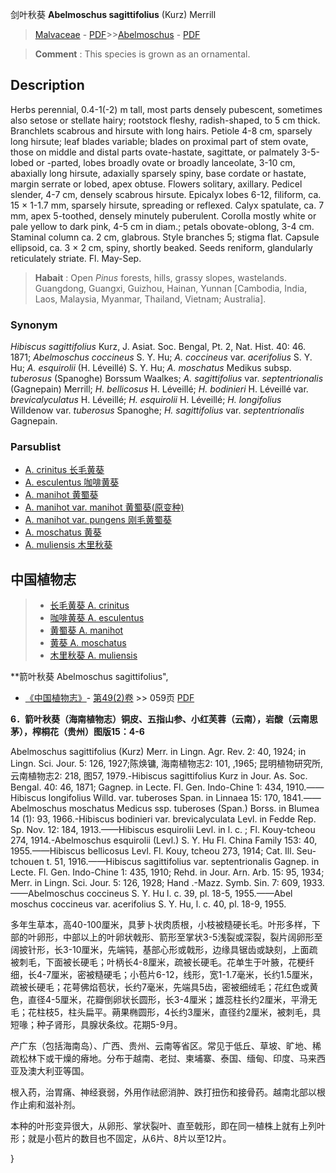 剑叶秋葵 **Abelmoschus sagittifolius** (Kurz) Merrill

> [Malvaceae](http://www.iplant.cn/info/Malvaceae?t=foc) - [PDF](http://www.iplant.cn/foc/pdf/Malvaceae.pdf)>>[Abelmoschus](Abelmoschus-秋葵属.md) - [PDF](http://www.iplant.cn/foc/pdf/Abelmoschus.pdf)

> **Comment** : 
> This species is grown as an ornamental.

## Description

Herbs perennial, 0.4-1(-2) m tall, most parts densely pubescent, sometimes also setose or stellate hairy; rootstock fleshy, radish-shaped, to 5 cm thick. Branchlets scabrous and hirsute with long hairs. Petiole 4-8 cm, sparsely long hirsute; leaf blades variable; blades on proximal part of stem ovate, those on middle and distal parts ovate-hastate, sagittate, or palmately 3-5-lobed or -parted, lobes broadly ovate or broadly lanceolate, 3-10 cm, abaxially long hirsute, adaxially sparsely spiny, base cordate or hastate, margin serrate or lobed, apex obtuse. Flowers solitary, axillary. Pedicel slender, 4-7 cm, densely scabrous hirsute. Epicalyx lobes 6-12, filiform, ca. 15 × 1-1.7 mm, sparsely hirsute, spreading or reflexed. Calyx spatulate, ca. 7 mm, apex 5-toothed, densely minutely puberulent. Corolla mostly white or pale yellow to dark pink, 4-5 cm in diam.; petals obovate-oblong, 3-4 cm. Staminal column ca. 2 cm, glabrous. Style branches 5; stigma flat. Capsule ellipsoid, ca. 3 × 2 cm, spiny, shortly beaked. Seeds reniform, glandularly reticulately striate. Fl. May-Sep.

> **Habait** : 
> Open *Pinus* forests, hills, grassy slopes, wastelands. Guangdong, Guangxi, Guizhou, Hainan, Yunnan [Cambodia, India, Laos, Malaysia, Myanmar, Thailand, Vietnam; Australia].

### Synonym
*Hibiscus sagittifolius* Kurz, J. Asiat. Soc. Bengal, Pt. 2, Nat. Hist. 40: 46. 1871; *Abelmoschus coccineus* S. Y. Hu; *A. coccineus* var. *acerifolius* S. Y. Hu; *A. esquirolii* (H. Léveillé) S. Y. Hu; *A. moschatus* Medikus subsp. *tuberosus* (Spanoghe) Borssum Waalkes; *A. sagittifolius* var. *septentrionalis* (Gagnepain) Merrill; *H. bellicosus* H. Léveillé; *H. bodinieri* H. Léveillé var. *brevicalyculatus* H. Léveillé; *H. esquirolii* H. Léveillé; *H. longifolius* Willdenow var. *tuberosus* Spanoghe; *H. sagittifolius* var. *septentrionalis* Gagnepain.

### Parsublist

* [A.  crinitus  长毛黄葵](Abelmoschus-crinitus-长毛黄葵.md)
* [A.  esculentus  咖啡黄葵](Abelmoschus-esculentus-咖啡黄葵.md)
* [A.  manihot  黄蜀葵](Abelmoschus-manihot-黄蜀葵.md)
* [A.  manihot var. manihot  黄蜀葵(原变种)](Abelmoschus-manihot-var-manihot-黄蜀葵(原变种).md)
* [A.  manihot var. pungens  刚毛黄蜀葵](Abelmoschus-manihot-var-pungens-刚毛黄蜀葵.md)
* [A.  moschatus  黄葵](Abelmoschus-moschatus-黄葵.md)
* [A.  muliensis  木里秋葵](Abelmoschus-muliensis-木里秋葵.md)

## 中国植物志

> * [长毛黄葵  A.  crinitus](Abelmoschus-crinitus-长毛黄葵.md)
> * [咖啡黄葵  A.  esculentus](Abelmoschus-esculentus-咖啡黄葵.md)
> * [黄蜀葵  A.  manihot](Abelmoschus-manihot-黄蜀葵.md)
> * [黄葵  A.  moschatus](Abelmoschus-moschatus-黄葵.md)
> * [木里秋葵  A.  muliensis](Abelmoschus-muliensis-木里秋葵.md)

**箭叶秋葵 Abelmoschus sagittifolius",

* [《中国植物志》](http://www.iplant.cn/frps)- [第49(2)卷](http://www.iplant.cn/frps/vol/49(2)) >> 059页 [PDF](http://www.iplant.cn/frps/pdf/49(2)/059.PDF)

**6．箭叶秋葵（海南植物志）铜皮、五指山参、小红芙蓉（云南），岩酸（云南思茅），榨桐花（贵州）图版15：4-6**

Abelmoschus sagittifolius (Kurz) Merr. in Lingn. Agr. Rev. 2: 40, 1924; in Lingn. Sci. Jour. 5: 126, 1927;陈焕镛, 海南植物志2: 101, ,1965; 昆明植物研究所, 云南植物志2: 218, 图57, 1979.-Hibiscus sagittifolius Kurz in Jour. As. Soc. Bengal. 40: 46, 1871; Gagnep. in Lecte. Fl. Gen. Indo-Chine 1: 434, 1910.——Hibiscus longifolius Willd. var. tuberoses Span. in Linnaea 15: 170, 1841.——Abelmoschus moschatus Medicus ssp. tuberoses (Span.) Borss. in Blumea 14 (1): 93, 1966.-Hibiscus bodinieri var. brevicalyculata Levl. in Fedde Rep. Sp. Nov. 12: 184, 1913.——Hibiscus esquirolii Levl. in l. c. ; Fl. Kouy-tcheou 274, 1914.-Abelmoschus esquirolii (Levl.) S. Y. Hu Fl. China Family 153: 40, 1955.——Hibiscus bellicosus Levl. Fl. Kouy, tcheou 273, 1914; Cat. Ill. Seu-tchouen t. 51, 1916.——Hibiscus sagittifolius var. septentrionalis Gagnep. in Lecte. Fl. Gen. Indo-Chine 1: 435, 1910; Rehd. in Jour. Arn. Arb. 15: 95, 1934; Merr. in Lingn. Sci. Jour. 5: 126, 1928; Hand .-Mazz. Symb. Sin. 7: 609, 1933.——Abelmoschus coccineus S. Y. Hu l. c. 39, pl. 18-5, 1955.——Abel moschus coccineus var. acerifolius S. Y. Hu, l. c. 40, pl. 18-9, 1955.

多年生草本，高40-100厘米，具萝卜状肉质根，小枝被糙硬长毛。叶形多样，下部的叶卵形，中部以上的叶卵状戟形、箭形至掌状3-5浅裂或深裂，裂片阔卵形至阔披针形，长3-10厘米，先端钝，基部心形或戟形，边缘具锯齿或缺刻，上面疏被刺毛，下面被长硬毛；叶柄长4-8厘米，疏被长硬毛。花单生于叶腋，花梗纤细，长4-7厘米，密被糙硬毛；小苞片6-12，线形，宽1-1.7毫米，长约1.5厘米，疏被长硬毛；花萼佛焰苞状，长约7毫米，先端具5齿，密被细绒毛；花红色或黄色，直径4-5厘米，花瓣倒卵状长圆形，长3-4厘米；雄蕊柱长约2厘米，平滑无毛；花柱枝5，柱头扁平。蒴果椭圆形，4长约3厘米，直径约2厘米，被刺毛，具短喙；种子肾形，具腺状条纹。花期5-9月。

产广东（包括海南岛）、广西、贵州、云南等省区。常见于低丘、草坡、旷地、稀疏松林下或干燥的瘠地。分布于越南、老挝、柬埔寨、泰国、缅甸、印度、马来西亚及澳大利亚等国。

根入药，治胃痛、神经衰弱，外用作祛瘀消肿、跌打扭伤和接骨药。越南北部以根作止痢和滋补剂。

本种的叶形变异很大，从卵形、掌状裂叶、直至戟形，即在同一植株上就有上列叶形；就是小苞片的数目也不固定，从6片、8片以至12片。

}